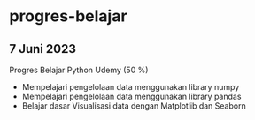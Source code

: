 # progres-belajar
## 7 Juni 2023 <br>
Progres Belajar Python Udemy (50 %)
* Mempelajari pengelolaan data menggunakan library numpy
* Mempelajari pengelolaan data menggunakan library pandas
* Belajar dasar Visualisasi data dengan Matplotlib dan Seaborn


